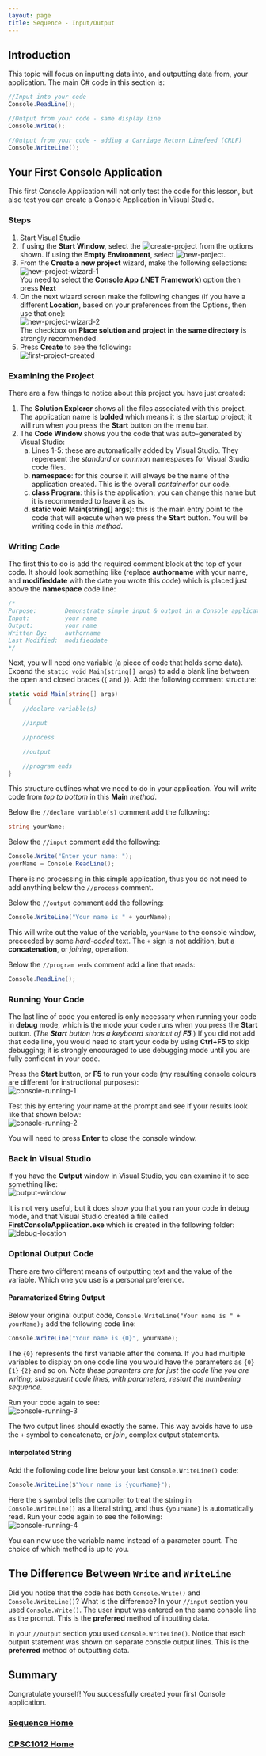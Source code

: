 ```yaml
---
layout: page
title: Sequence - Input/Output
---
```


## Introduction
This topic will focus on inputting data into, and outputting data from, your application. The main C# code in this section is:

```csharp
//Input into your code
Console.ReadLine();

//Output from your code - same display line
Console.Write();

//Output from your code - adding a Carriage Return Linefeed (CRLF)
Console.WriteLine();
```

## Your First Console Application
This first Console Application will not only test the code for this lesson, but also test you can create a Console Application in Visual Studio.

### Steps
1. Start Visual Studio
2. If using the **Start Window**, select the ![create-project](files/create-project.jpg) from the options shown. If using the **Empty Environment**, select ![new-project](files/new-project.jpg).
3. From the **Create a new project** wizard, make the following selections:<br>![new-project-wizard-1](files/new-project-wizard-1.jpg)<br>You need to select the **Console App (.NET Framework)** option then press **Next**
4. On the next wizard screen make the following changes (if you have a different **Location**, based on your preferences from the Options, then use that one):<br>![new-project-wizard-2](files/new-project-wizard-2.jpg)<br>The checkbox on **Place solution and project in the same directory** is strongly recommended.
5. Press **Create** to see the following:<br>![first-project-created](files/first-project-created.jpg)

### Examining the Project
There are a few things to notice about this project you have just created:
1. The **Solution Explorer** shows all the files associated with this project. The application name is **bolded** which means it is the startup project; it will run when you press the **Start** button on the menu bar.
2. The **Code Window** shows you the code that was auto-generated by Visual Studio:<br>
    <ol type="a">
        <li>Lines 1-5: these are automatically added by Visual Studio. They reperesent the <em>standard or common</em> namespaces for Visual Studio code files.</li>
        <li><b>namespace</b>: for this course it will always be the name of the application created. This is the overall <em>container</em>for our code.</li>
        <li><b>class Program</b>: this is the application; you can change this name but it is recommended to leave it as is.</li>
        <li><b>static void Main(string[] args)</b>: this is the main entry point to the code that will execute when we press the <b>Start</b> button. You will be writing code in this <em>method</em>.</li>
    </ol>

### Writing Code
The first this to do is add the required comment block at the top of your code. It should look something like (replace **authorname** with your name, and **modifieddate** with the date you wrote this code) which is placed just above the **namespace** code line:

```csharp
/* 
Purpose:        Demonstrate simple input & output in a Console application	 
Input:          your name	
Output:         your name 
Written By:     authorname
Last Modified:  modifieddate 
*/
```

Next, you will need one variable (a piece of code that holds some data). Expand the `static void Main(string[] args)` to add a blank line between the open and closed braces (`{` and `}`). Add the following comment structure:

```csharp
static void Main(string[] args)
{
    //declare variable(s)

    //input

    //process

    //output

    //program ends
}
```

This structure outlines what we need to do in your application. You will write code from _top to bottom_ in this **Main** _method_.

Below the `//declare variable(s)` comment add the following:

```csharp
string yourName;
```

Below the `//input` comment add the following:

```csharp
Console.Write("Enter your name: ");
yourName = Console.ReadLine();
```

There is no processing in this simple application, thus you do not need to add anything below the `//process` comment.

Below the `//output` comment add the following:

```csharp
Console.WriteLine("Your name is " + yourName);
```

This will write out the value of the variable, `yourName` to the console window, preceeded by some _hard-coded_ text. The `+` sign is not addition, but a **concatenation**, or _joining_, operation.

Below the `//program ends` comment add a line that reads:

```csharp
Console.ReadLine();
```

### Running Your Code
The last line of code you entered is only necessary when running your code in **debug** mode, which is the mode your code runs when you press the **Start** button. (_The **Start** button has a keyboard shortcut of **F5**._) If you did not add that code line, you would need to start your code by using **Ctrl+F5** to skip debugging; it is strongly encouraged to use debugging mode until you are fully confident in your code.

Press the **Start** button, or **F5** to run your code (my resulting console colours are different for instructional purposes):<br>![console-running-1](files/console-running-1.jpg)

Test this by entering your name at the prompt and see if your results look like that shown below:<br>
![console-running-2](files/console-running-2.jpg)

You will need to press **Enter** to close the console window.

### Back in Visual Studio
If you have the **Output** window in Visual Studio, you can examine it to see something like:<br>
![output-window](files/output-window.jpg)

It is not very useful, but it does show you that you ran your code in debug mode, and that Visual Studio created a file called **FirstConsoleApplication.exe** which is created in the following folder:<br>
![debug-location](files/debug-location.jpg)

### Optional Output Code
There are two different means of outputting text and the value of the variable. Which one you use is a personal preference.

#### Paramaterized String Output
Below your original output code, `Console.WriteLine("Your name is " + yourName);` add the following code line:

```csharp
Console.WriteLine("Your name is {0}", yourName);
```

The `{0}` represents the first variable after the comma. If you had multiple variables to display on one code line you would have the parameters as `{0}` `{1}` `{2}` and so on. _Note these paramters are for just the code line you are writing; subsequent code lines, with parameters, restart the numbering sequence._

Run your code again to see:<br>![console-running-3](files/console-running-3.jpg)

The two output lines should exactly the same. This way avoids have to use the `+` symbol to concatenate, or _join_, complex output statements.

#### Interpolated String
Add the following code line below your last `Console.WriteLine()` code:

```csharp
Console.WriteLine($"Your name is {yourName}");
```

Here the `$` symbol tells the compiler to treat the string in `Console.WriteLine()` as a literal string, and thus `{yourName}` is automatically read. Run your code again to see the following:<br>![console-running-4](files/console-running-4.jpg)

You can now use the variable name instead of a parameter count. The choice of which method is up to you.

## The Difference Between `Write` and `WriteLine`
Did you notice that the code has both `Console.Write()` and `Console.WriteLine()`? What is the difference? In your `//input` section you used `Console.Write()`. The user input was entered on the same console line as the prompt. This is the **preferred** method of inputting data.

In your `//output` section you used `Console.WriteLine()`. Notice that each output statement was shown on separate console output lines. This is the **preferred** method of outputting data.

## Summary
Congratulate yourself! You successfully created your first Console application.

### [Sequence Home](02-sequence.md)
### [CPSC1012 Home](../)